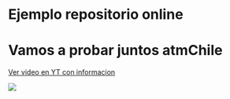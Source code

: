 # Ejemplo repositorio online

# Vamos a probar juntos atmChile

[Ver video en YT con informacion](https://www.youtube.com/watch?v=Rqy_vbtaMYE)

![](https://mma.gob.cl/wp-content/uploads/2023/02/PHOTO-2023-02-08-16-59-51-1500x936.jpg)
